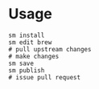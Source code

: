 Usage
=====

	sm install
	sm edit brew
	# pull upstream changes
	# make changes
	sm save
	sm publish
	# issue pull request
